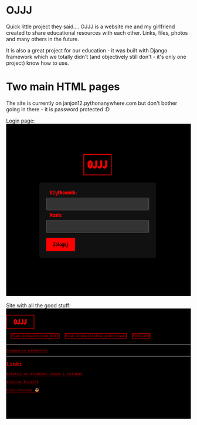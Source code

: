 # OJJJ
Quick little project they said....
OJJJ is a website me and my girlfriend created to share educational resources with each other. Links, files, photos and many others in the future. 

It is also a great project for our education - it was built with Django framework which we totally didn't (and objectively still don't - it's only one project) know how to use.

# Two main HTML pages
The site is currently on janjon12.pythonanywhere.com but don't bother going in there - it is password protected :D

Login page:
<img src="login.png">



Site with all the good stuff:
<img src="index.png">